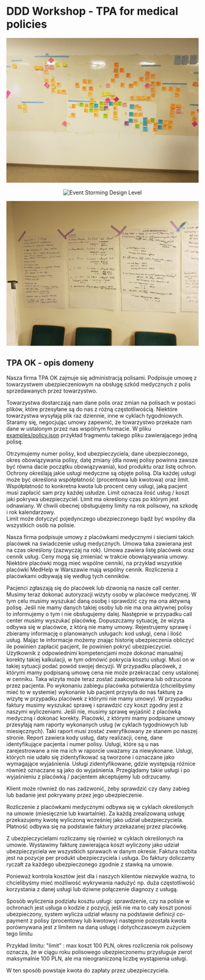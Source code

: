 # DDD Workshop - TPA for medical policies

<p align="center">
    <img alt="Event Storming Big Picture" src="https://raw.githubusercontent.com/asc-lab/ddd-workshop-tpa/master/readme-images/event_storming_big_picture.jpg" />
</p>

<p align="center">
    <img alt="Event Storming Design Level" src="https://raw.githubusercontent.com/asc-lab/ddd-workshop-tpa/master/readme-images/event_storming_design_level.jpg" />
</p>

<p align="center">
    <img alt="Examples" src="https://raw.githubusercontent.com/asc-lab/ddd-workshop-tpa/master/readme-images/examples.jpg" />
</p>

## TPA OK - opis domeny

Nasza firma TPA OK zajmuje się administracją polisami. Podpisuje umowę z towarzystwem ubezpieczeniowym na obsługę szkód medycznych z polis sprzedawanych przez towarzystwo.

Towarzystwa dostarczają nam dane polis oraz zmian na polisach w postaci plików, które przesyłane są do nas z różną częstotliwością. Niektóre towarzystwa wysyłają plik raz dziennie, inne w cyklach tygodniowych.
Staramy się, negocjując umowy zapewnić, że towarzystwo przekaże nam dane w ustalonym przez nas wspólnym formacie.
W pliku [examples/policy.json](examples/policy.json) przykład fragmentu takiego pliku zawierającego jedną polisę.

Otrzymujemy numer polisy, kod ubezpieczyciela, dane ubezpieczonego, okres obowiązywania polisy, datę zmiany (dla nowej polisy powinna zawsze być równa dacie początku obowiązywania), kod produktu oraz listę ochron. Ochrony określają jakie usługi medyczne są objęte polisą.
Dla każdej usługi może być określona współpłatność (procentowa lub kwotowa) oraz limit. Współpłatność to konkretna kwota lub procent ceny usługi, jaką pacjent musi zapłacić sam przy każdej usłudze. Limit oznacza ilość usług / koszt jaki pokrywa ubezpieczyciel. Limit ma określony czas po którym jest odnawiany.
W chwili obecnej obsługujemy limity na rok polisowy, na szkodę i rok kalendarzowy.  
Limit może dotyczyć pojedynczego ubezpieczonego bądź być wspólny dla wszystkich osób na polisie.

Nasza firma podpisuje umowy z placówkami medycznymi i sieciami takich placówek na świadczenie usług medycznych. Umowa taka zawierana jest na czas określony (zazwyczaj na rok). Umowa zawiera listę placówek oraz cennik usług. Ceny mogą się zmieniać w trakcie obowiązywania umowy.
Niektóre placówki mogą mieć wspólne cenniki, na przykład wszystkie placówki MedHelp w Warszawie mają wspólny cennik. Rozliczenia z placówkami odbywają się według tych cenników. 

Pacjenci zgłaszają się do placówek lub dzwonią na nasze call center. Musimy teraz dokonać autoryzacji wizyty osoby w placówce medycznej. W tym celu musimy wyszukać daną osobę i sprawdzić czy ma ona aktywną polisę. Jeśli nie mamy danych takiej osoby lub nie ma ona aktywnej polisy to informujemy o tym i nie obsługujemy dalej. Następnie w przypadku call center musimy wyszukać placówkę. Dopuszczamy sytuację, że wizyta odbywa się w placówce, z którą nie mamy umowy. Rejestrujemy sprawę i zbieramy informację o planowanych usługach: kod usługi, cena i ilość usług. Mając te informacje możemy znając historię ubezpieczenia obliczyć ile powinien zapłacić pacjent, ile powinien pokryć ubezpieczyciel. Użytkownik z odpowiednimi kompetencjami może dokonać manualnej korekty takiej kalkulacji, w tym odmówić pokrycia kosztu usługi. Musi on w takiej sytuacji podać powód swojej decyzji. W przypadku placówek, z którymi mamy podpisaną umowę cena nie może przekraczać ceny ustalonej w cenniku. Taka wizyta może teraz zostać zaakceptowana lub odrzucona przez pacjenta. 
Po wykonaniu zabiegu placówka potwierdza (chcielibyśmy mieć to w systemie) wykonanie lub pacjent przysyła do nas fakturę za wizytę w przypadku placówek z którymi nie mamy umowy). W przypadku faktury musimy wyszukać sprawę i sprawdzić czy koszt zgodny jest z naszymi wyliczeniami. Jeśli nie, musimy sprawę wyjaśnić z placówką medyczną i dokonać korekty. 
Placówki, z którymi mamy podpisane umowy przesyłają nam raporty wykonanych usług (w cyklach tygodniowych lub miesięcznych). Taki raport musi zostać zweryfikowany ze stanem po naszej stronie. Report zawiera kody usług, daty realizacji, cenę, dane identyfikujące pacjenta i numer polisy. Usługi, które są u nas zarejestrowane a nie ma ich w raporcie uważamy za niewykonane. Usługi, których nie udało się zidentyfikować są tworzone i oznaczane jako wymagające wyjaśnienia. Usługi zidentyfikowane, gdzie występują różnice również oznaczane są jako do wyjaśnienia.
Przeglądamy takie usługi i po wyjaśnieniu z placówką / pacjentem akceptujemy lub odrzucamy.

Klient może również do nas zadzwonić, żeby sprawdzić czy dany zabieg lub badanie jest pokrywany przez jego ubezpieczenie.

Rozliczenie z placówkami medycznymi odbywa się w cyklach określonych na umowie (miesięcznie lub kwartalnie). Za każdą zrealizowaną usługę przekazujemy kwotę wyliczoną wcześniej jako udział ubezpieczyciela. Płatność odbywa się na podstawie faktury przekazanej przez placówkę. 

Z ubezpieczycielami rozliczamy się również w cyklach określonych na umowie. Wystawimy fakturę zawierająca koszt wyliczony jako udział ubezpieczyciela we wszystkich sprawach w danym okresie. Faktura rozbita jest na pozycje per produkt ubezpieczyciela i usługa. Do faktury doliczamy ryczałt za każdego ubezpieczonego zgodnie z stawką na umowie.

Ponieważ kontrola kosztów jest dla i naszych klientów niezwykle ważna, to chcielibyśmy mieć możliwość wykrywania nadużyć np. duża częstotliwość korzystania z danej usługi lub dziwne połączenie diagnozy z usługą.


Sposób wyliczenia podziału kosztu usługi:
sprawdzenie, czy na polisie w ochronach jest usługa o kodzie z pozycji, jeśli nie ma to cały koszt ponosi ubezpieczony,
system wylicza udział własny na podstawie definicji co-payment z polisy (procentowy lub kwotowy)
następnie pozostała kwota porównywana jest z limitem na daną usługę i dotychczasowym zużyciem tego limitu

Przykład limitu:  "limit" : max koszt 100 PLN, okres rozliczenia rok polisowy oznacza, że w ciągu roku polisowego ubezpieczonemu przysługuje zwrot maksymalnie 100 PLN, ale ma nieograniczoną liczbę wystąpienia usługi. 

W ten sposób powstaje kwota do zapłaty przez ubezpieczyciela.
